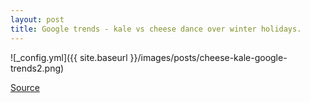 ```yaml
---
layout: post
title: Google trends - kale vs cheese dance over winter holidays.
---
```


![_config.yml]({{ site.baseurl }}/images/posts/cheese-kale-google-trends2.png)

[Source](https://seanmooney.org/2018/01/02/google-trends/)